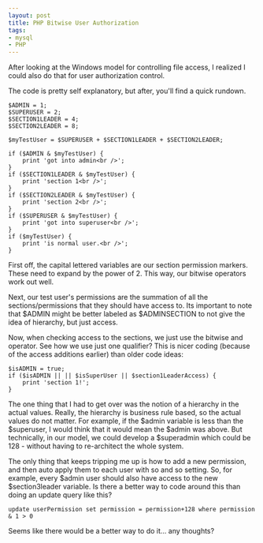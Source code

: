 ```yaml
---
layout: post
title: PHP Bitwise User Authorization
tags:
- mysql
- PHP
---
```


After looking at the Windows model for controlling file access, I realized I could also do that for user authorization control.

The code is pretty self explanatory, but after, you'll find a quick rundown.

```php?start_inline=1
$ADMIN = 1;
$SUPERUSER = 2;
$SECTION1LEADER = 4;
$SECTION2LEADER = 8;
 
$myTestUser = $SUPERUSER + $SECTION1LEADER + $SECTION2LEADER;
 
if ($ADMIN & $myTestUser) {
    print 'got into admin<br />';
}
if ($SECTION1LEADER & $myTestUser) {
    print 'section 1<br />';
}
if ($SECTION2LEADER & $myTestUser) {
    print 'section 2<br />';
}
if ($SUPERUSER & $myTestUser) {
    print 'got into superuser<br />';
}
if ($myTestUser) {
    print 'is normal user.<br />';
}
```

First off, the capital lettered variables are our section permission markers.  These need to expand by the power of 2.  This way, our bitwise operators work out well.

Next, our test user's permissions are the summation of all the sections/permissions that they should have access to.  Its important to note that $ADMIN might be better labeled as $ADMINSECTION to not give the idea of hierarchy, but just access.

Now, when checking access to the sections, we just use the bitwise and operator.  See how we use just one qualifier?  This is nicer coding (because of the access additions earlier) than older code ideas:

```php?start_inline=1
$isADMIN = true;
if ($isADMIN || || $isSuperUser || $section1LeaderAccess) {
    print 'section 1!';
}
```

The one thing that I had to get over was the notion of a hierarchy in the actual values.  Really, the hierarchy is business rule based, so the actual values do not matter.  For example, if the $admin variable is less than the $superuser, I would think that it would mean the $admin was above.  But technically, in our model, we could develop a $superadmin which could be 128 - without having to re-architect the whole system.

The only thing that keeps tripping me up is how to add a new permission, and then auto apply them to each user with so and so setting.  So, for example, every $admin user should also have access to the new $section3leader variable.  Is there a better way to code around this than doing an update query like this?
    
    update userPermission set permission = permission+128 where permission & 1 > 0

Seems like there would be a better way to do it... any thoughts?
